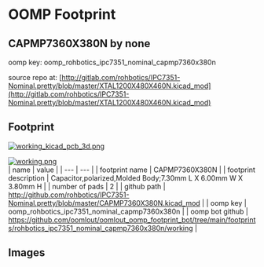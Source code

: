 # OOMP Footprint  
## CAPMP7360X380N  by none  
  
oomp key: oomp_rohbotics_ipc7351_nominal_capmp7360x380n  
  
source repo at: [http://gitlab.com/rohbotics/IPC7351-Nominal.pretty/blob/master/XTAL1200X480X460N.kicad_mod](http://gitlab.com/rohbotics/IPC7351-Nominal.pretty/blob/master/XTAL1200X480X460N.kicad_mod)  
## Footprint  
  
[![working_kicad_pcb_3d.png](working_kicad_pcb_3d_600.png)](working_kicad_pcb_3d.png)  
  
[![working.png](working_600.png)](working.png)  
| name | value | 
| --- | --- | 
| footprint name | CAPMP7360X380N | 
| footprint description | Capacitor,polarized,Molded Body;7.30mm L X 6.00mm W X 3.80mm H | 
| number of pads | 2 | 
| github path | http://github.com/rohbotics/IPC7351-Nominal.pretty/blob/master/CAPMP7360X380N.kicad_mod | 
| oomp key | oomp_rohbotics_ipc7351_nominal_capmp7360x380n | 
| oomp bot github | https://github.com/oomlout/oomlout_oomp_footprint_bot/tree/main/footprints/rohbotics_ipc7351_nominal_capmp7360x380n/working | 
## Images  
